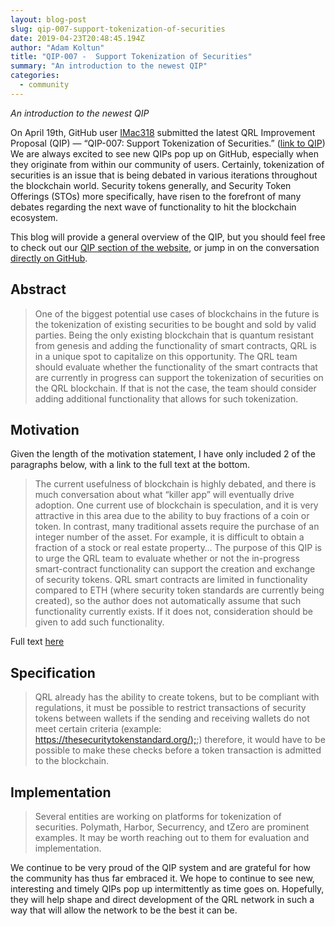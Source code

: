 ```yaml
---
layout: blog-post
slug: qip-007-support-tokenization-of-securities
date: 2019-04-23T20:48:45.194Z
author: "Adam Koltun"
title: "QIP-007 -  Support Tokenization of Securities"
summary: "An introduction to the newest QIP"
categories:
  - community
---
```


*An introduction to the newest QIP*

On April 19th, GitHub user [IMac318](https://github.com/IMac318) submitted the latest QRL Improvement Proposal (QIP) — “QIP-007: Support Tokenization of Securities.” ([link to QIP](https://github.com/theQRL/qips/tree/master/2.Proposals/1.%20Open/7%20-%20Support%20Tokenization%20of%20Securities)) We are always excited to see new QIPs pop up on GitHub, especially when they originate from within our community of users. Certainly, tokenization of securities is an issue that is being debated in various iterations throughout the blockchain world. Security tokens generally, and Security Token Offerings (STOs) more specifically, have risen to the forefront of many debates regarding the next wave of functionality to hit the blockchain ecosystem.

This blog will provide a general overview of the QIP, but you should feel free to check out our [QIP section of the website](https://theqrl.org/protocol-updates/), or jump in on the conversation [directly on GitHub](https://github.com/theQRL/qips/pull/15).

## Abstract
> One of the biggest potential use cases of blockchains in the future is the tokenization of existing securities to be bought and sold by valid parties. Being the only existing blockchain that is quantum resistant from genesis and adding the functionality of smart contracts, QRL is in a unique spot to capitalize on this opportunity. The QRL team should evaluate whether the functionality of the smart contracts that are currently in progress can support the tokenization of securities on the QRL blockchain. If that is not the case, the team should consider adding additional functionality that allows for such tokenization.

## Motivation

Given the length of the motivation statement, I have only included 2 of the paragraphs below, with a link to the full text at the bottom.
> The current usefulness of blockchain is highly debated, and there is much conversation about what “killer app” will eventually drive adoption. One current use of blockchain is speculation, and it is very attractive in this area due to the ability to buy fractions of a coin or token. In contrast, many traditional assets require the purchase of an integer number of the asset. For example, it is difficult to obtain a fraction of a stock or real estate property…
> The purpose of this QIP is to urge the QRL team to evaluate whether or not the in-progress smart-contract functionality can support the creation and exchange of security tokens. QRL smart contracts are limited in functionality compared to ETH (where security token standards are currently being created), so the author does not automatically assume that such functionality currently exists. If it does not, consideration should be given to add such functionality.

Full text [here](https://github.com/theQRL/qips/pull/15/commits/4c0d57f7445252e0dcf9db578c948e5ed5c754a5#diff-6ca84c8a1de35376f47274be3c33c93c)

## Specification
> QRL already has the ability to create tokens, but to be compliant with regulations, it must be possible to restrict transactions of security tokens between wallets if the sending and receiving wallets do not meet certain criteria (example: [https://thesecuritytokenstandard.org/);](https://thesecuritytokenstandard.org/);) therefore, it would have to be possible to make these checks before a token transaction is admitted to the blockchain.

## Implementation
> Several entities are working on platforms for tokenization of securities. Polymath, Harbor, Securrency, and tZero are prominent examples. It may be worth reaching out to them for evaluation and implementation.

We continue to be very proud of the QIP system and are grateful for how the community has thus far embraced it. We hope to continue to see new, interesting and timely QIPs pop up intermittently as time goes on. Hopefully, they will help shape and direct development of the QRL network in such a way that will allow the network to be the best it can be.